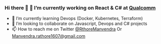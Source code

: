 ### Hi there 👋 🔭 I’m currently working on React & C# at [Qualcomm](https://www.qualcomm.com/)
- 🌱 I’m currently learning Devops (Docker, Kubernetes, Terraform)
- 🤔 I’m looking to collaborate on Javascript, Devops and C# projects
- 📫 How to reach me on Twitter [@RthoreManvendra](https://twitter.com/RthoreManvendra) Or Manvendra.rathore1607@gmail.com

<!--
**manvendraaa/manvendraaa** is a ✨ _special_ ✨ repository because its `README.md` (this file) appears on your GitHub profile.

Here are some ideas to get you started:
🔭 I’m currently working on ...
- 🌱 I’m currently learning ...
- 👯 I’m looking to collaborate on ...
- 🤔 I’m looking for help with ...
- 💬 Ask me about ...
- 📫 How to reach me: ...
- 😄 Pronouns: ...
- ⚡ Fun fact: ...
-->
